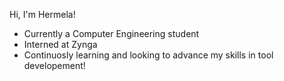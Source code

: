 Hi, I'm Hermela!

* Currently a Computer Engineering student
* Interned at Zynga
* Continuosly learning and looking to advance my skills in tool developement!
